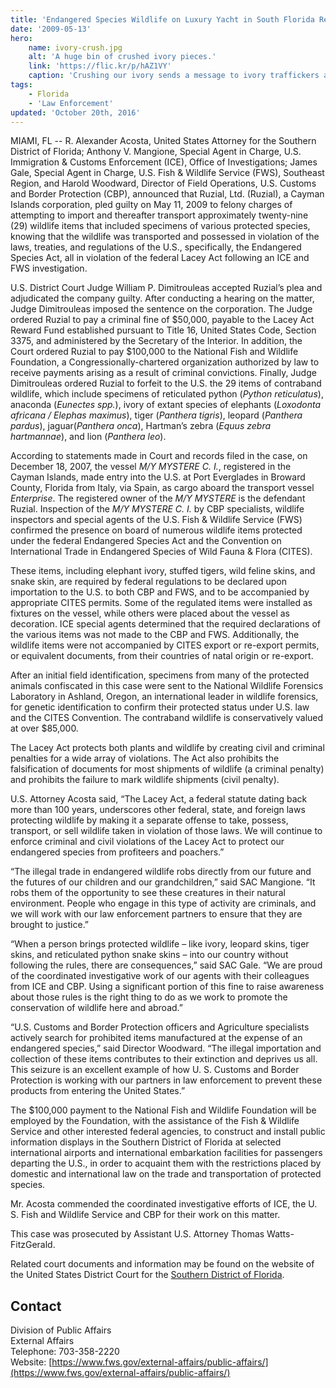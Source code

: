 ```yaml
---
title: 'Endangered Species Wildlife on Luxury Yacht in South Florida Results in Conviction, Seizure and Forfeitures'
date: '2009-05-13'
hero:
    name: ivory-crush.jpg
    alt: 'A huge bin of crushed ivory pieces.'
    link: 'https://flic.kr/p/hAZ1VY'
    caption: 'Crushing our ivory sends a message to ivory traffickers and their customers that the United States will not tolerate this illegal trade. Photo by Kate Miyamoto, USFWS.'
tags:
    - Florida
    - 'Law Enforcement'
updated: 'October 20th, 2016'
---
```


MIAMI, FL -- R. Alexander Acosta, United States Attorney for the Southern District of Florida; Anthony V. Mangione, Special Agent in Charge, U.S. Immigration & Customs Enforcement (ICE), Office of Investigations; James Gale, Special Agent in Charge, U.S. Fish & Wildlife Service (FWS), Southeast Region, and Harold Woodward, Director of Field Operations, U.S. Customs and Border Protection (CBP), announced that Ruzial, Ltd. (Ruzial), a Cayman Islands corporation, pled guilty on May 11, 2009 to felony charges of attempting to import and thereafter transport approximately twenty-nine (29) wildlife items that included specimens of various protected species, knowing that the wildlife was transported and possessed in violation of the laws, treaties, and regulations of the U.S., specifically, the Endangered Species Act, all in violation of the federal Lacey Act following an ICE and FWS investigation.

U.S. District Court Judge William P. Dimitrouleas accepted Ruzial’s plea and adjudicated the company guilty. After conducting a hearing on the matter, Judge Dimitrouleas imposed the sentence on the corporation. The Judge ordered Ruzial to pay a criminal fine of $50,000, payable to the Lacey Act Reward Fund established pursuant to Title 16, United States Code, Section 3375, and administered by the Secretary of the Interior. In addition, the Court ordered Ruzial to pay $100,000 to the National Fish and Wildlife Foundation, a Congressionally-chartered organization authorized by law to receive payments arising as a result of criminal convictions. Finally, Judge Dimitrouleas ordered Ruzial to forfeit to the U.S. the 29 items of contraband wildlife, which include specimens of reticulated python (_Python reticulatus_), anaconda (_Eunectes spp._), ivory of extant species of elephants (_Loxodonta africana / Elephas maximus_), tiger (_Panthera tigris_), leopard (_Panthera pardus_), jaguar(_Panthera onca_), Hartman’s zebra (_Equus zebra hartmannae_), and lion (_Panthera leo_).

According to statements made in Court and records filed in the case, on December 18, 2007, the vessel _M/Y MYSTERE C. I._, registered in the Cayman Islands, made entry into the U.S. at Port Everglades in Broward County, Florida from Italy, via Spain, as cargo aboard the transport vessel _Enterprise_. The registered owner of the _M/Y MYSTERE_ is the defendant Ruzial. Inspection of the _M/Y MYSTERE C. I._ by CBP specialists, wildlife inspectors and special agents of the U.S. Fish & Wildlife Service (FWS) confirmed the presence on board of numerous wildlife items protected under the federal Endangered Species Act and the Convention on International Trade in Endangered Species of Wild Fauna & Flora (CITES).

These items, including elephant ivory, stuffed tigers, wild feline skins, and snake skin, are required by federal regulations to be declared upon importation to the U.S. to both CBP and FWS, and to be accompanied by appropriate CITES permits. Some of the regulated items were installed as fixtures on the vessel, while others were placed about the vessel as decoration. ICE special agents determined that the required declarations of the various items was not made to the CBP and FWS. Additionally, the wildlife items were not accompanied by CITES export or re-export permits, or equivalent documents, from their countries of natal origin or re-export.

After an initial field identification, specimens from many of the protected animals confiscated in this case were sent to the National Wildlife Forensics Laboratory in Ashland, Oregon, an international leader in wildlife forensics, for genetic identification to confirm their protected status under U.S. law and the CITES Convention. The contraband wildlife is conservatively valued at over $85,000.

The Lacey Act protects both plants and wildlife by creating civil and criminal penalties for a wide array of violations. The Act also prohibits the falsification of documents for most shipments of wildlife (a criminal penalty) and prohibits the failure to mark wildlife shipments (civil penalty).

U.S. Attorney Acosta said, “The Lacey Act, a federal statute dating back more than 100 years, underscores other federal, state, and foreign laws protecting wildlife by making it a separate offense to take, possess, transport, or sell wildlife taken in violation of those laws. We will continue to enforce criminal and civil violations of the Lacey Act to protect our endangered species from profiteers and poachers.”

“The illegal trade in endangered wildlife robs directly from our future and the futures of our children and our grandchildren,” said SAC Mangione. “It robs them of the opportunity to see these creatures in their natural environment. People who engage in this type of activity are criminals, and we will work with our law enforcement partners to ensure that they are brought to justice.”

“When a person brings protected wildlife – like ivory, leopard skins, tiger skins, and reticulated python snake skins – into our country without following the rules, there are consequences,” said SAC Gale. “We are proud of the coordinated investigative work of our agents with their colleagues from ICE and CBP. Using a significant portion of this fine to raise awareness about those rules is the right thing to do as we work to promote the conservation of wildlife here and abroad.”

“U.S. Customs and Border Protection officers and Agriculture specialists actively search for prohibited items manufactured at the expense of an endangered species,” said Director Woodward. “The illegal importation and collection of these items contributes to their extinction and deprives us all. This seizure is an excellent example of how U. S. Customs and Border Protection is working with our partners in law enforcement to prevent these products from entering the United States.”

The $100,000 payment to the National Fish and Wildlife Foundation will be employed by the Foundation, with the assistance of the Fish & Wildlife Service and other interested federal agencies, to construct and install public information displays in the Southern District of Florida at selected international airports and international embarkation facilities for passengers departing the U.S., in order to acquaint them with the restrictions placed by domestic and international law on the trade and transportation of protected species.

Mr. Acosta commended the coordinated investigative efforts of ICE, the U. S. Fish and Wildlife Service and CBP for their work on this matter.

This case was prosecuted by Assistant U.S. Attorney Thomas Watts-FitzGerald.

Related court documents and information may be found on the website of the United States District Court for the [Southern District of Florida](http://www.flsd.uscourts.gov).

## Contact

Division of Public Affairs  
External Affairs  
Telephone: 703-358-2220  
Website: [https://www.fws.gov/external-affairs/public-affairs/](https://www.fws.gov/external-affairs/public-affairs/)
